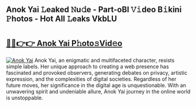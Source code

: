 ## Anok Yai 𝙻eaked 𝙽u𝚍e - Part-oBl 𝚅𝚒deo B𝚒kini 𝙿hotos - Hot All 𝙻eaks VkbLU

# <h2><a href="http://ld53cak.urlbe.top/?page=Anok+Yai">🔗🔗👉👉 Anok Yai P𝚑oto𝚜Vid𝚎o</a></h2>

[![Anok Yai](https://i.imgur.com/eBuTRDB.gif)](http://ld53cak.urlbe.top/?page=Anok+Yai)
Anok Yai, an enigmatic and multifaceted character, resists simple labels. Her unique approach to creating a web presence has fascinated and provoked observers, generating debates on privacy, artistic expression, and the complexities of digital societies. Regardless of her future moves, her significance in the digital age is unquestionable. With an unwavering spirit and undeniable allure, Anok Yai journey in the online world is unstoppable.
